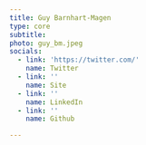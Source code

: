 ```yaml
---
title: Guy Barnhart-Magen
type: core
subtitle:
photo: guy_bm.jpeg
socials:
  - link: 'https://twitter.com/'
    name: Twitter
  - link: ''
    name: Site
  - link: ''
    name: LinkedIn
  - link: ''
    name: Github

---
```

